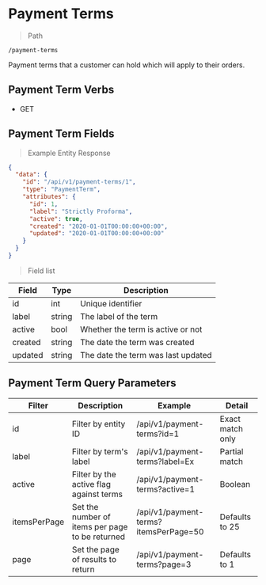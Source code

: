 # Payment Terms

> Path

```
/payment-terms
```

Payment terms that a customer can hold which will apply to their orders.

## Payment Term Verbs

* GET

## Payment Term Fields

> Example Entity Response

```json
{
  "data": {
    "id": "/api/v1/payment-terms/1",
    "type": "PaymentTerm",
    "attributes": {
      "id": 1,
      "label": "Strictly Proforma",
      "active": true,
      "created": "2020-01-01T00:00:00+00:00",
      "updated": "2020-01-01T00:00:00+00:00"
    }
  }
}
```

> Field list

| Field          | Type   | Description                          |
|----------------|--------|--------------------------------------|
| id             | int    | Unique identifier                    |
| label          | string | The label of the term                |
| active         | bool   | Whether the term is active or not    |
| created        | string | The date the term was created        |
| updated        | string | The date the term was last updated   |

## Payment Term Query Parameters

| Filter       | Description                                     | Example                               | Detail           | 
|--------------|-------------------------------------------------|---------------------------------------|------------------|
| id           | Filter by entity ID                             | /api/v1/payment-terms?id=1            | Exact match only |
| label        | Filter by term's label                          | /api/v1/payment-terms?label=Ex        | Partial match    |
| active       | Filter by the active flag against terms         | /api/v1/payment-terms?active=1        | Boolean          |
| itemsPerPage | Set the number of items per page to be returned | /api/v1/payment-terms?itemsPerPage=50 | Defaults to 25   |
| page         | Set the page of results to return               | /api/v1/payment-terms?page=3          | Defaults to 1    |
